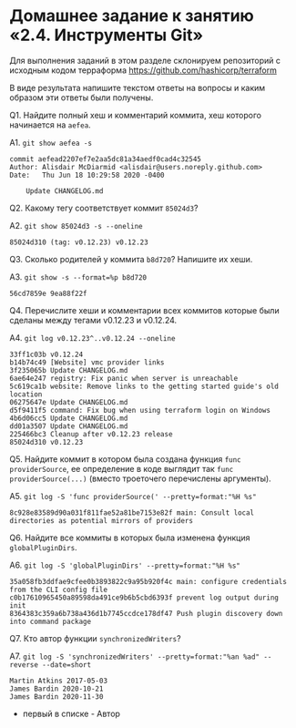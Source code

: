 # Домашнее задание к занятию «2.4. Инструменты Git»

Для выполнения заданий в этом разделе склонируем репозиторий с исходным кодом 
терраформа https://github.com/hashicorp/terraform 

В виде результата напишите текстом ответы на вопросы и каким образом эти ответы были получены. 

Q1. Найдите полный хеш и комментарий коммита, хеш которого начинается на `aefea`.

A1. `git show aefea -s`
```
commit aefead2207ef7e2aa5dc81a34aedf0cad4c32545
Author: Alisdair McDiarmid <alisdair@users.noreply.github.com>
Date:   Thu Jun 18 10:29:58 2020 -0400

    Update CHANGELOG.md

```

Q2. Какому тегу соответствует коммит `85024d3`?

A2. `git show 85024d3 -s --oneline`
```
85024d310 (tag: v0.12.23) v0.12.23
```

Q3. Сколько родителей у коммита `b8d720`? Напишите их хеши.

A3. `git show -s --format=%p b8d720`
```
56cd7859e 9ea88f22f
```
Q4. Перечислите хеши и комментарии всех коммитов которые были сделаны между тегами  v0.12.23 и v0.12.24.

A4. `git log v0.12.23^..v0.12.24 --oneline`
```
33ff1c03b v0.12.24
b14b74c49 [Website] vmc provider links
3f235065b Update CHANGELOG.md
6ae64e247 registry: Fix panic when server is unreachable
5c619ca1b website: Remove links to the getting started guide's old location
06275647e Update CHANGELOG.md
d5f9411f5 command: Fix bug when using terraform login on Windows
4b6d06cc5 Update CHANGELOG.md
dd01a3507 Update CHANGELOG.md
225466bc3 Cleanup after v0.12.23 release
85024d310 v0.12.23
```

Q5. Найдите коммит в котором была создана функция `func providerSource`, ее определение в коде выглядит 
так `func providerSource(...)` (вместо троеточего перечислены аргументы).

A5. `git log -S 'func providerSource(' --pretty=format:"%H %s"`
```
8c928e83589d90a031f811fae52a81be7153e82f main: Consult local directories as potential mirrors of providers
```
Q6. Найдите все коммиты в которых была изменена функция `globalPluginDirs`.

A6. `git log -S 'globalPluginDirs' --pretty=format:"%H %s"`
```
35a058fb3ddfae9cfee0b3893822c9a95b920f4c main: configure credentials from the CLI config file
c0b17610965450a89598da491ce9b6b5cbd6393f prevent log output during init
8364383c359a6b738a436d1b7745ccdce178df47 Push plugin discovery down into command package
```

Q7. Кто автор функции `synchronizedWriters`? 

A7. `git log -S 'synchronizedWriters' --pretty=format:"%an %ad" --reverse --date=short`
```
Martin Atkins 2017-05-03
James Bardin 2020-10-21
James Bardin 2020-11-30
```
* первый в списке - Автор

